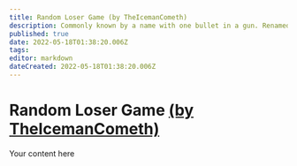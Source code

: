 ```yaml
---
title: Random Loser Game (by TheIcemanCometh)
description: Commonly known by a name with one bullet in a gun. Renamed here as to not offend anyone.
published: true
date: 2022-05-18T01:38:20.006Z
tags: 
editor: markdown
dateCreated: 2022-05-18T01:38:20.006Z
---
```


# Random Loser Game [(by TheIcemanCometh)](https://www.twitch.tv/theicemancometh360)
Your content here
